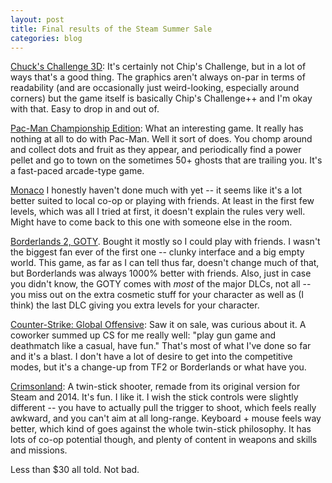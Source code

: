 ```yaml
---
layout: post
title: Final results of the Steam Summer Sale
categories: blog
---
```


[Chuck's Challenge 3D](http://store.steampowered.com/app/262590/): It's certainly not Chip's Challenge, but in a lot of ways that's a good thing. The graphics aren't always on-par in terms of readability (and are occasionally just weird-looking, especially around corners) but the game itself is basically Chip's Challenge++ and I'm okay with that. Easy to drop in and out of.

[Pac-Man Championship Edition](http://store.steampowered.com/app/236450/): What an interesting game. It really has nothing at all to do with Pac-Man. Well it sort of does. You chomp around and collect dots and fruit as they appear, and periodically find a power pellet and go to town on the sometimes 50+ ghosts that are trailing you. It's a fast-paced arcade-type game.

[Monaco](http://store.steampowered.com/app/113020/) I honestly haven't done much with yet -- it seems like it's a lot better suited to local co-op or playing with friends. At least in the first few levels, which was all I tried at first, it doesn't explain the rules very well. Might have to come back to this one with someone else in the room.

[Borderlands 2, GOTY](http://store.steampowered.com/sub/32848/). Bought it mostly so I could play with friends. I wasn't the biggest fan ever of the first one -- clunky interface and a big empty world. This game, as far as I can tell thus far, doesn't change much of that, but Borderlands was always 1000% better with friends. Also, just in case you didn't know, the GOTY comes with *most* of the major DLCs, not all -- you miss out on the extra cosmetic stuff for your character as well as (I think) the last DLC giving you extra levels for your character.

[Counter-Strike: Global Offensive](http://store.steampowered.com/app/730/): Saw it on sale, was curious about it. A coworker summed up CS for me really well: "play gun game and deathmatch like a casual, have fun." That's most of what I've done so far and it's a blast. I don't have a lot of desire to get into the competitive modes, but it's a change-up from TF2 or Borderlands or what have you.

[Crimsonland](http://store.steampowered.com/app/262830/): A twin-stick shooter, remade from its original version for Steam and 2014. It's fun. I like it. I wish the stick controls were slightly different -- you have to actually pull the trigger to shoot, which feels really awkward, and you can't aim at all long-range. Keyboard + mouse feels way better, which kind of goes against the whole twin-stick philosophy. It has lots of co-op potential though, and plenty of content in weapons and skills and missions.

Less than $30 all told. Not bad.
